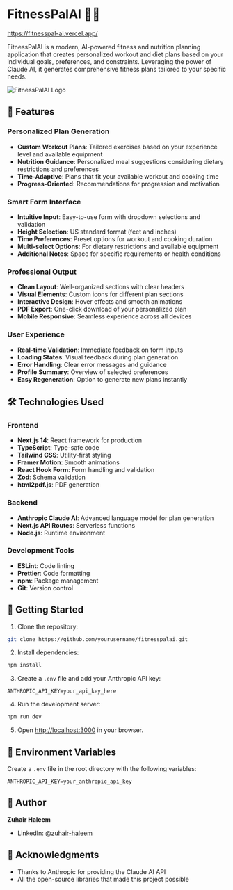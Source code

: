 # FitnessPalAI 🏋️‍♂️

https://fitnesspal-ai.vercel.app/

FitnessPalAI is a modern, AI-powered fitness and nutrition planning application that creates personalized workout and diet plans based on your individual goals, preferences, and constraints. Leveraging the power of Claude AI, it generates comprehensive fitness plans tailored to your specific needs.

![FitnessPalAI Logo](public/preview.png)

## 🌟 Features

### Personalized Plan Generation
- **Custom Workout Plans**: Tailored exercises based on your experience level and available equipment
- **Nutrition Guidance**: Personalized meal suggestions considering dietary restrictions and preferences
- **Time-Adaptive**: Plans that fit your available workout and cooking time
- **Progress-Oriented**: Recommendations for progression and motivation

### Smart Form Interface
- **Intuitive Input**: Easy-to-use form with dropdown selections and validation
- **Height Selection**: US standard format (feet and inches)
- **Time Preferences**: Preset options for workout and cooking duration
- **Multi-select Options**: For dietary restrictions and available equipment
- **Additional Notes**: Space for specific requirements or health conditions

### Professional Output
- **Clean Layout**: Well-organized sections with clear headers
- **Visual Elements**: Custom icons for different plan sections
- **Interactive Design**: Hover effects and smooth animations
- **PDF Export**: One-click download of your personalized plan
- **Mobile Responsive**: Seamless experience across all devices

### User Experience
- **Real-time Validation**: Immediate feedback on form inputs
- **Loading States**: Visual feedback during plan generation
- **Error Handling**: Clear error messages and guidance
- **Profile Summary**: Overview of selected preferences
- **Easy Regeneration**: Option to generate new plans instantly

## 🛠️ Technologies Used

### Frontend
- **Next.js 14**: React framework for production
- **TypeScript**: Type-safe code
- **Tailwind CSS**: Utility-first styling
- **Framer Motion**: Smooth animations
- **React Hook Form**: Form handling and validation
- **Zod**: Schema validation
- **html2pdf.js**: PDF generation

### Backend
- **Anthropic Claude AI**: Advanced language model for plan generation
- **Next.js API Routes**: Serverless functions
- **Node.js**: Runtime environment

### Development Tools
- **ESLint**: Code linting
- **Prettier**: Code formatting
- **npm**: Package management
- **Git**: Version control

## 🚀 Getting Started

1. Clone the repository:
```bash
git clone https://github.com/yourusername/fitnesspalai.git
```

2. Install dependencies:
```bash
npm install
```

3. Create a `.env` file and add your Anthropic API key:
```env
ANTHROPIC_API_KEY=your_api_key_here
```

4. Run the development server:
```bash
npm run dev
```

5. Open [http://localhost:3000](http://localhost:3000) in your browser.

## 📝 Environment Variables

Create a `.env` file in the root directory with the following variables:

```env
ANTHROPIC_API_KEY=your_anthropic_api_key
```

## 👤 Author

**Zuhair Haleem**
- LinkedIn: [@zuhair-haleem](https://www.linkedin.com/in/zuhair-haleem)

## 💫 Acknowledgments

- Thanks to Anthropic for providing the Claude AI API
- All the open-source libraries that made this project possible
